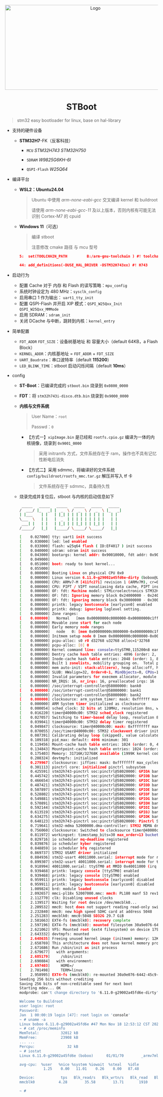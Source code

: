 <p align="center">
  <a>
    <img src=".vscode/pic/boot.png" alt="Logo" width="580" height="280">
  </a>
</p>

<h1 align="center"> STBoot </h1>

> stm32 easy bootloader for linux, base on hal-library
- 支持的硬件设备

  - **STM32H7**-FK（反客科技）

    - `MCU`   *STM32H743*   *STM32H750*

    - `SDRAM`   *W9825G6KH-6I*
    - `QSPI-Flash`   *W25Q64*



- 编译平台

  - **WSL2：Ubuntu24.04**

    > Ubuntu 中使用 *arm-none-eabi-gcc* 交叉编译 kernel 和 buildroot
    >
    > 请使用 *arm-none-eabi-gcc-11* 及以上版本，否则内核有可能无法识别 Cortex-M7 的 cpuid
    
  - **Windows 11**（可选）

    > 编译 stboot
    >
    > 注意修改 cmake 路径 与 mcu 型号
    
    ```cmake
    5:  set(TOOLCHAIN_PATH         B:/arm-gnu-toolchain ) #! toolchain location
    ```
    
    ```cmake
    44: add_definitions(-DUSE_HAL_DRIVER -DSTM32H743xx) #! H743
    ```



- 启动行为
  - 配置  Cache 对于 内存 和 Flash 的读写策略：`mpu_config`
  - 系统时钟设定为 480 MHz：`sysclk_config`
  - 启用串口 1 作为输出： `uart1_tty_init`
  - 配置 QSPI-Flash 并开启 XIP 模式：`QSPI_W25Qxx_Init` `QSPI_W25Qxx_MMMode`
  - 启用 SDRAM：`sdram_init`
  - 关闭 DCache 与中断，跳转到内核：`kernel_entry`



- 简单配置
  - `FDT_ADDR` `FDT_SIZE`：设备树基地址 和 容量大小（default 64KB，a Flash Block）
  - `KERNEL_ADDR`：内核基地址 = `FDT_ADDR` + `FDT_SIZE`
  - `UART_Baudrate`：串口波特率（default **115200**）
  - `LED_BLINK_TIME`：stboot 启动闪烁间隔（default **10ms**）



- config

  - **ST-Boot**：已编译完成的 `stboot.bin` 烧录到 `0x0800_0000`

  - **FDT**：将 `stm32h743i-disco.dtb.bin` 烧录到 `0x9000_0000`
  
    
  
  - **内核与文件系统**
  
    > User Name：`root`
    >
    > Passwd：`0`
  
    - 【方式一】`xipImage.bin` 是已经和 `rootfs.cpio.gz` 编译为一体的内核镜像，烧录到 `0x9001_0000`
  
      > 采用 initramfs 方式，文件系统存在于 ram，操作也不具有记忆性断电后消失
  
    - 【方式二】采用 sdmmc，将编译好的文件系统 `config/buildroot/rootfs_mmc.tar.gz` 解压并写入 tf 卡
  
      > 文件系统存在于 sdmmc，具备持久性
  
    
  
  - 烧录完成并复位后，stboot 与内核的启动信息如下
  
    ```bash
     _____   _____   _____   _____   _____   _____    
    /  ___/ |_   _| |  _  \ /  _  \ /  _  \ |_   _|
    | |___    | |   | |_| | | | | | | | | |   | |     
    \___  \   | |   |  _  | | | | | | | | |   | |   
     ___| |   | |   | |_| | | |_| | | |_| |   | |     
    /_____/   |_|   |_____/ \_____/ \_____/   |_|   
    
    [    0.027000] tty: uart1 init success
    [    0.030000] led: led enabled
    [    0.033000] flash: w25q64 flash ( ID:EF4017 ) init success
    [    0.040000] sdram: sdram init success
    [    0.043000] bootargs: kernel addr: 0x90010000, fdt addr: 0x90000000
    [    0.049000] 
    [    0.051000] boot: ready to boot kernel...
    [    0.055000]
    [    0.000000] Booting Linux on physical CPU 0x0
    [    0.000000] Linux version 6.11.0-g29002a45fd6e-dirty (boboo@Linux01) (arm-none-eabi-gcc (15:13.2.rel1-2) 13.2.1 20231009, GNU ld (2.42-1ubuntu1+23) 2.42) #48 Mon Nov 18 19:26:44 CST 2024
    [    0.000000] CPU: ARMv7-M [411fc271] revision 1 (ARMv7M), cr=00000000
    [    0.000000] CPU: PIPT / VIPT nonaliasing data cache, PIPT instruction cache
    [    0.000000] OF: fdt: Machine model: STMicroelectronics STM32H743i-FK (反客科技)
    [    0.000000] OF: fdt: Ignoring memory block 0x24000000 - 0x24080000
    [    0.000000] OF: fdt: Ignoring memory block 0x30000000 - 0x30040000
    [    0.000000] printk: legacy bootconsole [earlycon0] enabled
    [    0.000000] printk: debug: ignoring loglevel setting.
    [    0.000000] Zone ranges:
    [    0.000000]   Normal   [mem 0x00000000c0000000-0x00000000c1ffffff]
    [    0.000000] Movable zone start for each node
    [    0.000000] Early memory node ranges
    [    0.000000]   node   0: [mem 0x00000000c0000000-0x00000000c1ffffff]
    [    0.000000] Initmem setup node 0 [mem 0x00000000c0000000-0x00000000c1ffffff]
    [    0.000000] pcpu-alloc: s0 r0 d32768 u32768 alloc=1*32768
    [    0.000000] pcpu-alloc: [0] 0 
    [    0.000000] Kernel command line: console=ttySTM0,115200n8 earlyprintk ignore_loglevel root=/dev/mmcblk0 rw rootwait
    [    0.000000] Dentry cache hash table entries: 4096 (order: 2, 16384 bytes, linear)
    [    0.000000] Inode-cache hash table entries: 2048 (order: 1, 8192 bytes, linear)
    [    0.000000] Built 1 zonelists, mobility grouping on.  Total pages: 8192
    [    0.000000] mem auto-init: stack:all(zero), heap alloc:off, heap free:off
    [    0.000000] SLUB: HWalign=32, Order=0-1, MinObjects=0, CPUs=1, Nodes=1
    [    0.000000] Invalid parameters for execmem allocator, module loading will fail
    [    0.000000] NR_IRQS: 16, nr_irqs: 16, preallocated irqs: 16
    [    0.000000] /soc/interrupt-controller@58000000: bank0
    [    0.000000] /soc/interrupt-controller@58000000: bank1
    [    0.000000] /soc/interrupt-controller@58000000: bank2
    [    0.000000] clocksource: arm_system_timer: mask: 0xffffff max_cycles: 0xffffff, max_idle_ns: 29863442 ns
    [    0.000000] ARM System timer initialized as clocksource
    [    0.000054] sched_clock: 32 bits at 120MHz, resolution 8ns, wraps every 17895697403ns
    [    0.016220] timer@40000c00: STM32 sched_clock registered
    [    0.027057] Switching to timer-based delay loop, resolution 8ns
    [    0.039041] timer@40000c00: STM32 delay timer registered
    [    0.049847] clocksource: timer@40000c00: mask: 0xffffffff max_cycles: 0xffffffff, max_idle_ns: 15927170388 ns
    [    0.070055] /soc/timer@40000c00: STM32 clockevent driver initialized (32 bits)
    [    0.087391] Calibrating delay loop (skipped), value calculated using timer frequency.. 240.00 BogoMIPS (lpj=1200000)
    [    0.109318] pid_max: default: 4096 minimum: 301
    [    0.119456] Mount-cache hash table entries: 1024 (order: 0, 4096 bytes, linear)
    [    0.134843] Mountpoint-cache hash table entries: 1024 (order: 0, 4096 bytes, linear)
    [    0.175403] Memory: 31716K/32768K available (1999K kernel code, 272K rwdata, 952K rodata, 67K init, 102K bss, 768K reserved, 0K cma-reserved)
    [    0.208324] devtmpfs: initialized
    [    0.279967] clocksource: jiffies: mask: 0xffffffff max_cycles: 0xffffffff, max_idle_ns: 19112604462750000 ns
    [    0.301113] pinctrl core: initialized pinctrl subsystem
    [    0.425591] stm32h743-pinctrl soc:pinctrl@58020000: GPIOA bank added
    [    0.445742] stm32h743-pinctrl soc:pinctrl@58020000: GPIOB bank added
    [    0.466654] stm32h743-pinctrl soc:pinctrl@58020000: GPIOC bank added
    [    0.487421] stm32h743-pinctrl soc:pinctrl@58020000: GPIOD bank added
    [    0.507897] stm32h743-pinctrl soc:pinctrl@58020000: GPIOE bank added
    [    0.528802] stm32h743-pinctrl soc:pinctrl@58020000: GPIOF bank added
    [    0.549881] stm32h743-pinctrl soc:pinctrl@58020000: GPIOG bank added
    [    0.570891] stm32h743-pinctrl soc:pinctrl@58020000: GPIOH bank added
    [    0.592144] stm32h743-pinctrl soc:pinctrl@58020000: GPIOI bank added
    [    0.613519] stm32h743-pinctrl soc:pinctrl@58020000: GPIOJ bank added
    [    0.634275] stm32h743-pinctrl soc:pinctrl@58020000: GPIOK bank added
    [    0.648123] stm32h743-pinctrl soc:pinctrl@58020000: Pinctrl STM32 initialized
    [    0.719641] stm32-mdma 52000000.dma-controller: STM32 MDMA driver registered
    [    0.756060] clocksource: Switched to clocksource timer@40000c00
    [    0.811972] workingset: timestamp_bits=30 max_order=13 bucket_order=0
    [    0.829716] io scheduler mq-deadline registered
    [    0.839876] io scheduler kyber registered
    [    0.848859] io scheduler bfq registered
    [    0.869737] STM32 USART driver initialized
    [    0.884936] stm32-usart 40011000.serial: interrupt mode for rx (no dma)
    [    0.899307] stm32-usart 40011000.serial: interrupt mode for tx (no dma)
    [    0.918994] 40011000.serial: ttySTM0 at MMIO 0x40011000 (irq = 31, base_baud = 7500000) is a stm32-usart
    [    0.939468] printk: legacy console [ttySTM0] enabled
    [    0.939468] printk: legacy console [ttySTM0] enabled
    [    0.959911] printk: legacy bootconsole [earlycon0] disabled
    [    0.959911] printk: legacy bootconsole [earlycon0] disabled
    [    1.009824] brd: module loaded
    [    2.092657] mmci-pl18x 52007000.mmc: mmc0: PL180 manf 53 rev1 at 0x52007000 irq 32,0 (pio)
    [    2.112770] clk: Disabling unused clocks
    [    2.139517] Waiting for root device /dev/mmcblk0...
    [    2.209532] mmc0: host does not support reading read-only switch, assuming write-enable
    [    2.232840] mmc0: new high speed SDHC card at address 5048
    [    2.251283] mmcblk0: mmc0:5048 SD32G 29.7 GiB
    [    2.581663] EXT4-fs (mmcblk0): recovery complete
    [    2.597196] EXT4-fs (mmcblk0): mounted filesystem 30a9e076-6442-45c9-aea0-64ae2845ef0e r/w with ordered data mode. Quota mode: disabled.
    [    2.621062] VFS: Mounted root (ext4 filesystem) on device 179:0.
    [    2.643332] devtmpfs: mounted
    [    2.648635] Freeing unused kernel image (initmem) memory: 12K
    [    2.658769] This architecture does not have kernel memory protection.
    [    2.671686] Run /sbin/init as init process
    [    2.679677]   with arguments:
    [    2.685179]     /sbin/init
    [    2.690884]   with environment:
    [    2.697403]     HOME=/
    [    2.701498]     TERM=linux
    [    2.958995] EXT4-fs (mmcblk0): re-mounted 30a9e076-6442-45c9-aea0-64ae2845ef0e r/w. Quota mode: disabled.
    Seeding 256 bits without crediting
    Saving 256 bits of non-creditable seed for next boot
    Starting mdev... OK
    modprobe: can't change directory to '6.11.0-g29002a45fd6e-dirty': No such file or directory
    
    Welcome to Buildroot
    user login: root
    Password: 
    Jan  1 00:00:19 login [47]: root login on 'console'
    ~ # uname -a
    Linux boboo 6.11.0-g29002a45fd6e #47 Mon Nov 18 12:53:12 CST 2024 armv7ml GNU/Linux
    ~ # cat /proc/meminfo 
    MemTotal:          32012 kB
    MemFree:           23908 kB
    ... ...
    Percpu:               32 kB
    ~ # iostat 
    Linux 6.11.0-g29002a45fd6e (boboo)      01/01/70        _armv7ml_       (1 CPU)
    
    avg-cpu:  %user   %nice %system %iowait  %steal   %idle
               1.25    0.00   11.01    0.26    0.00   87.48
    
    Device:            tps   Blk_read/s   Blk_wrtn/s   Blk_read   Blk_wrtn
    mmcblk0           4.28        35.58        13.71       1910        736
    
    ~ # 
    ```
    
    